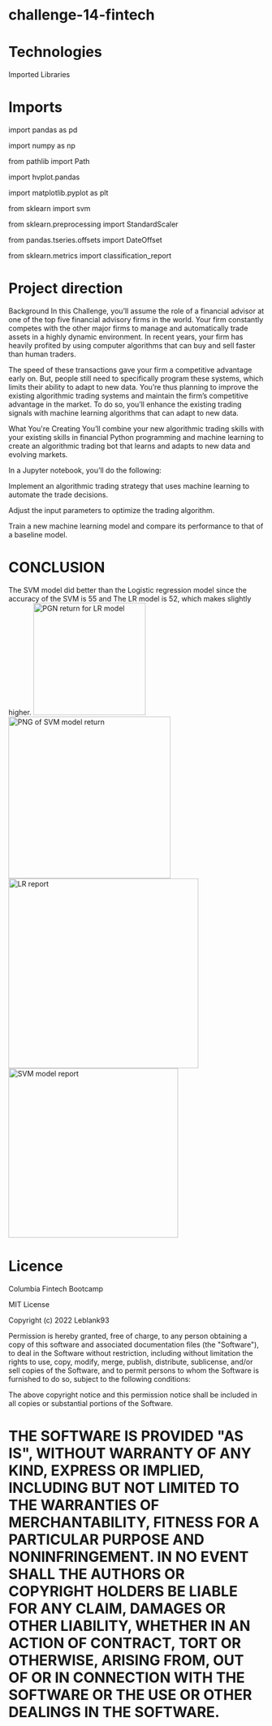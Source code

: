 # challenge-14-fintech

# Technologies

 Imported Libraries
 
 # Imports
 
import pandas as pd

import numpy as np

from pathlib import Path

import hvplot.pandas

import matplotlib.pyplot as plt

from sklearn import svm

from sklearn.preprocessing import StandardScaler

from pandas.tseries.offsets import DateOffset

from sklearn.metrics import classification_report

# Project direction

Background
In this Challenge, you’ll assume the role of a financial advisor at one of the top five financial advisory firms in the world. Your firm constantly competes with the other major firms to manage and automatically trade assets in a highly dynamic environment. In recent years, your firm has heavily profited by using computer algorithms that can buy and sell faster than human traders.

The speed of these transactions gave your firm a competitive advantage early on. But, people still need to specifically program these systems, which limits their ability to adapt to new data. You’re thus planning to improve the existing algorithmic trading systems and maintain the firm’s competitive advantage in the market. To do so, you’ll enhance the existing trading signals with machine learning algorithms that can adapt to new data.

What You're Creating
You’ll combine your new algorithmic trading skills with your existing skills in financial Python programming and machine learning to create an algorithmic trading bot that learns and adapts to new data and evolving markets.

In a Jupyter notebook, you’ll do the following:

Implement an algorithmic trading strategy that uses machine learning to automate the trade decisions.

Adjust the input parameters to optimize the trading algorithm.

Train a new machine learning model and compare its performance to that of a baseline model.

# CONCLUSION

The SVM model did better than the Logistic regression model since the accuracy of the SVM is 55 and The LR model is 52, which makes slightly higher.
<img width="221" alt="PGN return for LR model" src="https://user-images.githubusercontent.com/90729599/152713909-da7a5712-d965-4cdf-bea3-97a9d511c90f.PNG">
<img width="319" alt="PNG of SVM model return" src="https://user-images.githubusercontent.com/90729599/152713911-72b9e7a4-e91a-4fc4-b0a1-e2d37bbcc2ee.PNG">
<img width="374" alt="LR report" src="https://user-images.githubusercontent.com/90729599/152713913-91358093-c9f1-4397-8e26-43eab4c1d3c7.PNG">
<img width="334" alt="SVM model report" src="https://user-images.githubusercontent.com/90729599/152713914-0596d067-7f1e-4be5-9792-c6330484f25e.PNG">



# Licence

Columbia Fintech Bootcamp

MIT License

Copyright (c) 2022 Leblank93

Permission is hereby granted, free of charge, to any person obtaining a copy of this software and associated documentation files (the "Software"), to deal in the Software without restriction, including without limitation the rights to use, copy, modify, merge, publish, distribute, sublicense, and/or sell copies of the Software, and to permit persons to whom the Software is furnished to do so, subject to the following conditions:

The above copyright notice and this permission notice shall be included in all copies or substantial portions of the Software.

THE SOFTWARE IS PROVIDED "AS IS", WITHOUT WARRANTY OF ANY KIND, EXPRESS OR IMPLIED, INCLUDING BUT NOT LIMITED TO THE WARRANTIES OF MERCHANTABILITY, FITNESS FOR A PARTICULAR PURPOSE AND NONINFRINGEMENT. IN NO EVENT SHALL THE AUTHORS OR COPYRIGHT HOLDERS BE LIABLE FOR ANY CLAIM, DAMAGES OR OTHER LIABILITY, WHETHER IN AN ACTION OF CONTRACT, TORT OR OTHERWISE, ARISING FROM, OUT OF OR IN CONNECTION WITH THE SOFTWARE OR THE USE OR OTHER DEALINGS IN THE SOFTWARE.
=======
